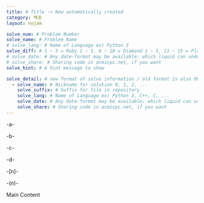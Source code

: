 ```yaml
---
title: # Title -> Now automatically created
category: 백준
layout: nojam

solve_num: # Problem Number
solve_name: # Problem Name
# solve_lang: # Name of Language ex) Python 3
solve_diff: # 1 ~ 5 = Ruby 1 ~ 5, 6 ~ 10 = Diamond 1 ~ 5, 11 ~ 15 = Platinum 1 ~ 5, ... , 26 ~ 30 = Bronze 1 ~ 5, Other: Unrated
# solve_date: # Any date-format may be available; which liquid can understand
# solve_share: # Sharing code in acmicpc.net, if you want
solve_hint: # A hint message to show

solve_detail: # new format of solve information / old format is also OK
  - solve_name: # Nickname for solution 0, 1, 2, ...
    solve_suffix: # Suffix for file in repository
    solve_lang: # Name of Language ex) Python 3, C++, C, ...
    solve_date: # Any date-format may be available; which liquid can undestand
    solve_share: # Sharing code in acmicpc.net, if you want
---
```


-a- <!-- Replaced to <h4>문제 설명</h4> -->

-b- <!-- Replaced to <h4>입력</h4> -->

-c- <!-- Replaced to <h4>출력</h4> -->

-d- <!-- Replaced to <h4>풀이</h4> -->

-[n]- <!-- Replaced to <h4>다른 풀이 n</h4> -->

-(n)- <!-- Replaced to <h4>다른 풀이(n)</h4> -->

Main Content
